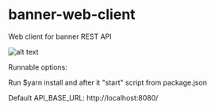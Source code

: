 # banner-web-client
Web client for banner REST API

![alt text](https://cdn.depa.io/images/png/banner/client-view.png)

Runnable options:

Run $yarn install and after it "start" script from package.json

Default API_BASE_URL: http://localhost:8080/
